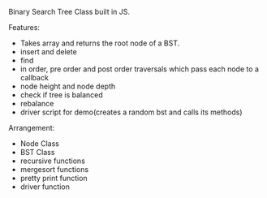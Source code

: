 Binary Search Tree Class built in JS.

Features:
- Takes array and returns the root node of a BST.
- insert and delete
- find
- in order, pre order and post order traversals which pass each node to a callback
- node height and node depth
- check if tree is balanced
- rebalance
- driver script for demo(creates a random bst and calls its methods)



Arrangement:

- Node Class
- BST Class
- recursive functions
- mergesort functions
- pretty print function
- driver function